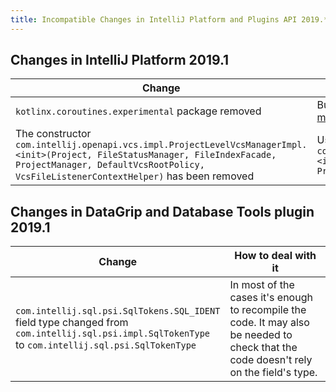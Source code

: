 ```yaml
---
title: Incompatible Changes in IntelliJ Platform and Plugins API 2019.*
---
```


<!--
See the note on how to document new problems on the main page reference_guide/api_changes_list.md 
-->

<style>
  table {
    width:100%;
  }
  th, tr, td {
    width:50%;
  }
</style>

## Changes in IntelliJ Platform 2019.1

|  Change | How to deal with it |
|---------|---------------------|
| `kotlinx.coroutines.experimental` package removed | Bundled Kotlin library is updated to 1.3 so the plugins must [migrate](https://blog.jetbrains.com/kotlin/2018/09/kotlin-1-3-rc-is-here-migrate-your-coroutines/) to the stable versions of coroutines. |
| The constructor `com.intellij.openapi.vcs.impl.ProjectLevelVcsManagerImpl.<init>(Project, FileStatusManager, FileIndexFacade, ProjectManager, DefaultVcsRootPolicy, VcsFileListenerContextHelper)` has been removed | Use `com.intellij.openapi.vcs.impl.ProjectLevelVcsManagerImpl.<init>(Project, FileStatusManager, FileIndexFacade, ProjectManager, DefaultVcsRootPolicy)` |

## Changes in DataGrip and Database Tools plugin 2019.1

|  Change | How to deal with it |
|---------|---------------------|
| `com.intellij.sql.psi.SqlTokens.SQL_IDENT` field type changed from `com.intellij.sql.psi.impl.SqlTokenType` to `com.intellij.sql.psi.SqlTokenType` | In most of the cases it's enough to recompile the code. It may also be needed to check that the code doesn't rely on the field's type. |
